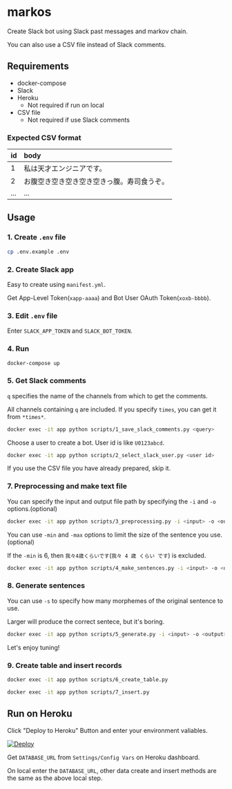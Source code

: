 # markos

Create Slack bot using Slack past messages and markov chain.

You can also use a CSV file instead of Slack comments.

## Requirements

- docker-compose
- Slack
- Heroku
  - Not required if run on local
- CSV file
  - Not required if use Slack comments

### Expected CSV format

| id  | body                                       |
| :-- | :----------------------------------------- |
| 1   | 私は天才エンジニアです。                   |
| 2   | お腹空き空き空き空き空きっ腹。寿司食うぞ。 |
| ... | ...                                        |

## Usage

### 1. Create `.env` file

```sh
cp .env.example .env
```

### 2. Create Slack app

Easy to create using `manifest.yml`.

Get App-Level Token(`xapp-aaaa`) and Bot User OAuth Token(`xoxb-bbbb`).

### 3. Edit `.env` file

Enter `SLACK_APP_TOKEN` and `SLACK_BOT_TOKEN`.

### 4. Run

```sh
docker-compose up
```

### 5. Get Slack comments

`q` specifies the name of the channels from which to get the comments.

All channels containing `q` are included.
If you specify `times`, you can get it from `*times*`.

```sh
docker exec -it app python scripts/1_save_slack_comments.py <query>
```

Choose a user to create a bot.
User id is like `U0123abcd`.

```sh
docker exec -it app python scripts/2_select_slack_user.py <user id>
```

If you use the CSV file you have already prepared, skip it.

### 7. Preprocessing and make text file

You can specify the input and output file path by specifying the `-i` and `-o` options.(optional)

```sh
docker exec -it app python scripts/3_preprocessing.py -i <input> -o <output>
```

You can use `-min` and `-max` options to limit the size of the sentence you use.(optional)

If the `-min` is 6, then `我々4歳くらいです`(`我々 4 歳 くらい です`) is excluded.

```sh
docker exec -it app python scripts/4_make_sentences.py -i <input> -o <output> -min <minimum word count> -max <max word count>
```

### 8. Generate sentences

You can use `-s` to specify how many morphemes of the original sentence to use.

Larger will produce the correct sentece, but it's boring.

```sh
docker exec -it app python scripts/5_generate.py -i <input> -o <output> -n <count of generate sentences> -s <state size>
```

Let's enjoy tuning!

### 9. Create table and insert records

```sh
docker exec -it app python scripts/6_create_table.py
```

```sh
docker exec -it app python scripts/7_insert.py
```

## Run on Heroku

Click "Deploy to Heroku" Button and enter your environment valiables.

[![Deploy](https://www.herokucdn.com/deploy/button.svg)](https://heroku.com/deploy)

Get `DATABASE_URL` from `Settings/Config Vars` on Heroku dashboard.

On local enter the `DATABASE_URL`, other data create and insert methods are the same as the above local step.
